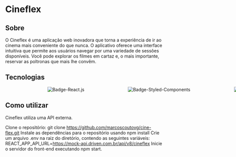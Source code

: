 # Cineflex

## Sobre

O Cineflex é uma aplicação web inovadora que torna a experiência de ir ao cinema mais conveniente do que nunca. O aplicativo oferece uma interface intuitiva que permite aos usuários navegar por uma variedade de sessões disponíveis. Você pode explorar os filmes em cartaz e, o mais importante, reservar as poltronas que mais lhe convêm.

## Tecnologias

<div style="display: flex; gap: 5px; align-items: center; justify-content: space-evenly; width: 100vw">
    <img heigth="40" alt="Badge-React.js" src="https://img.shields.io/badge/React-20232A?style=for-the-badge&logo=react&logoColor=61DAFB" />
      <img heigth="40" alt="Badge-Styled-Components" src="https://img.shields.io/badge/styled--components-DB7093?style=for-the-badge&logo=styled-components&logoColor=white" />
    <img heigth="40" alt="Badge-Axios" src="https://img.shields.io/badge/axios-671ddf?&style=for-the-badge&logo=axios&logoColor=white" />
</div>

## Como utilizar

Cineflex utiliza uma API externa.

Clone o repositório: git clone https://github.com/marcoscoutovg/cine-flex.git
Instale as dependências para o repositório usando npm install
Crie um arquivo .env na raiz do diretório, contendo as seguintes variáveis:
REACT_APP_API_URL=https://mock-api.driven.com.br/api/v8/cineflex
Inicie o servidor do front-end executando npm start.
